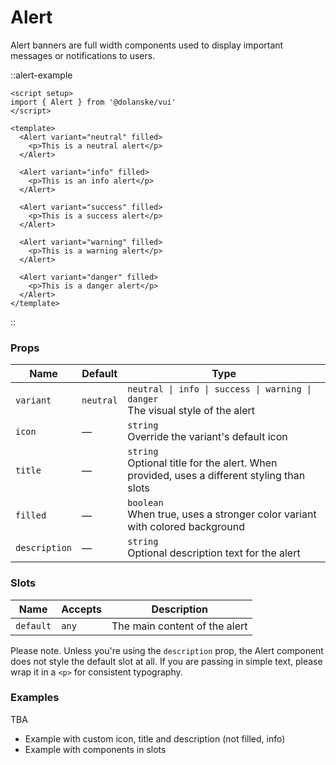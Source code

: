 # Alert

Alert banners are full width components used to display important messages or notifications to users.

::alert-example

```vue
<script setup>
import { Alert } from '@dolanske/vui'
</script>

<template>
  <Alert variant="neutral" filled>
    <p>This is a neutral alert</p>
  </Alert>

  <Alert variant="info" filled>
    <p>This is an info alert</p>
  </Alert>

  <Alert variant="success" filled>
    <p>This is a success alert</p>
  </Alert>

  <Alert variant="warning" filled>
    <p>This is a warning alert</p>
  </Alert>

  <Alert variant="danger" filled>
    <p>This is a danger alert</p>
  </Alert>
</template>
```

::

### Props

| Name          | Default   | Type                                                                                           |
| ------------- | --------- | ---------------------------------------------------------------------------------------------- |
| `variant`     | `neutral` | `neutral \| info \| success \| warning \| danger` <br> The visual style of the alert           |
| `icon`        | —         | `string` <br> Override the variant's default icon                                              |
| `title`       | —         | `string` <br> Optional title for the alert. When provided, uses a different styling than slots |
| `filled`      | —         | `boolean` <br> When true, uses a stronger color variant with colored background                |
| `description` | —         | `string` <br> Optional description text for the alert                                          |

### Slots

| Name      | Accepts | Description                   |
| --------- | ------- | ----------------------------- |
| `default` | `any`   | The main content of the alert |

Please note. Unless you're using the `description` prop, the Alert component does not style the default slot at all. If you are passing in simple text, please wrap it in a `<p>` for consistent typography.

### Examples

TBA

- Example with custom icon, title and description (not filled, info)
- Example with components in slots
